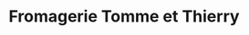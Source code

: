 ---
title: "Fromagerie Tomme et Thierry"
url: /leguevin/fromagerie-tomme-et-thierry/
shop: fromage
---